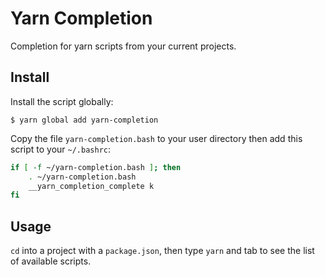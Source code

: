 # Yarn Completion

Completion for yarn scripts from your current projects.

## Install

Install the script globally:

```shell
$ yarn global add yarn-completion
```

Copy the file `yarn-completion.bash` to your user directory then add this script to your `~/.bashrc`:

```bash
if [ -f ~/yarn-completion.bash ]; then
    . ~/yarn-completion.bash
    __yarn_completion_complete k
fi
```

## Usage

`cd` into a project with a `package.json`, then type `yarn` and tab to see the list of available scripts.

